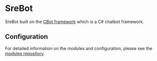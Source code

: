 # SreBot
SreBot built on the [CBot framework](https://github.com/AshleyPoole/CBot.Modules) which is a C# chatbot framework.

## Configuration

For detailed information on the modules and configuration, please see the [modules repository](https://github.com/AshleyPoole/CBot.Modules).